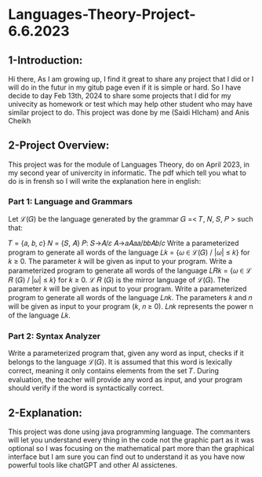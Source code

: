 # Languages-Theory-Project-6.6.2023
## 1-Introduction:
Hi there,
As I am growing up,
I find it great to share any project that I did or I will do in the futur in my gitub page even if it is simple or hard.
So I have decide to day Feb 13th, 2024 to share some projects that I did for my univecity as homework or test which may help other student who may have similar project to do.
This project was done by me (Saidi HIcham) and Anis Cheikh

## 2-Project Overview:
This project was for the module of Languages Theory, do on April 2023, in my second year of univercity in informatic.
The pdf which tell you what to do is in frensh so I will write the explanation here in english:

### Part 1: Language and Grammars
Let ℒ(𝐺) be the language generated by the grammar 𝐺 =< 𝑇, 𝑁, 𝑆, 𝑃 > such that:

𝑇 = {𝑎, 𝑏, 𝑐}
𝑁 = {𝑆, 𝐴}
𝑃:
𝑆→𝐴/𝜀
𝐴→𝑎𝐴𝑎𝑎/𝑏𝑏𝐴𝑏/𝑐
Write a parameterized program to generate all words of the language 𝐿𝑘 = {𝜔 ∈ ℒ(𝐺) / |𝜔| ≤ 𝑘} for 𝑘 ≥ 0. The parameter 𝑘 will be given as input to your program.
Write a parameterized program to generate all words of the language 𝐿𝑅𝑘 = {𝜔 ∈ ℒ 𝑅 (𝐺) / |𝜔| ≤ 𝑘} for 𝑘 ≥ 0. ℒ 𝑅 (𝐺) is the mirror language of ℒ(𝐺). The parameter 𝑘 will be given as input to your program.
Write a parameterized program to generate all words of the language 𝐿𝑛𝑘. The parameters 𝑘 and 𝑛 will be given as input to your program (𝑘, 𝑛 ≥ 0). 𝐿𝑛𝑘 represents the power n of the language 𝐿𝑘.

### Part 2: Syntax Analyzer
Write a parameterized program that, given any word as input, checks if it belongs to the language ℒ(𝐺). It is assumed that this word is lexically correct, meaning it only contains elements from the set 𝑇. During evaluation, the teacher will provide any word as input, and your program should verify if the word is syntactically correct.

## 2-Explanation:
This project was done using java programming language.
The commanters will let you understand every thing in the code not the graphic part as it was optional so I was focusing on the mathematical part more than the graphical interface but I am sure you can find out to understand it as you have now powerful tools like chatGPT and other AI assictenes.
